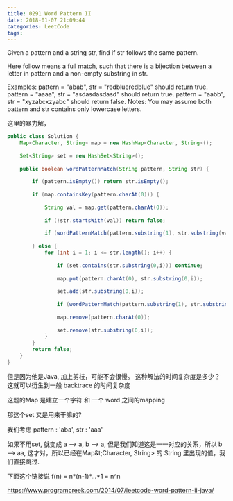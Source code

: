 ```yaml
---
title: 0291 Word Pattern II
date: 2018-01-07 21:09:44
categories: LeetCode
tags:
---
```


Given a pattern and a string str, find if str follows the same pattern.

Here follow means a full match, such that there is a bijection between a letter in pattern and a non-empty substring in str.

Examples:
pattern = "abab", str = "redblueredblue" should return true.
pattern = "aaaa", str = "asdasdasdasd" should return true.
pattern = "aabb", str = "xyzabcxzyabc" should return false.
Notes:
You may assume both pattern and str contains only lowercase letters.


这里的暴力解，

```java
public class Solution {
    Map<Character, String> map = new HashMap<Character, String>();
    
    Set<String> set = new HashSet<String>();
    
    public boolean wordPatternMatch(String pattern, String str) {
        
        if (pattern.isEmpty()) return str.isEmpty();
        
        if (map.containsKey(pattern.charAt(0))) {
            
            String val = map.get(pattern.charAt(0));
            
            if (!str.startsWith(val)) return false;
            
            if (wordPatternMatch(pattern.substring(1), str.substring(val.length()))) return true;
            
        } else {
            for (int i = 1; i <= str.length(); i++) {
                
                if (set.contains(str.substring(0,i))) continue;
                
                map.put(pattern.charAt(0), str.substring(0,i));
                
                set.add(str.substring(0,i));
                
                if (wordPatternMatch(pattern.substring(1), str.substring(i))) return true;
                
                map.remove(pattern.charAt(0));
                
                set.remove(str.substring(0,i));
            }
        }
        return false;
    }
}
```

但是因为他是Java, 加上剪枝，可能不会很慢。 这种解法的时间复杂度是多少？这就可以衍生到一般 backtrace 的时间复杂度


这题的Map 是建立一个字符 和 一个 word 之间的mapping

那这个set 又是用来干嘛的?

我们考虑 pattern : 'aba', str : 'aaa'

如果不用set,  就变成 a --> a,  b --> a, 但是我们知道这是一一对应的关系，所以 b --> aa, 这才对，所以已经在Map&t;Character, String&gt; 的 String 里出现的值，我们直接跳过. 

下面这个链接说 f(n) = n*(n-1)*...*1 = n^n

https://www.programcreek.com/2014/07/leetcode-word-pattern-ii-java/
